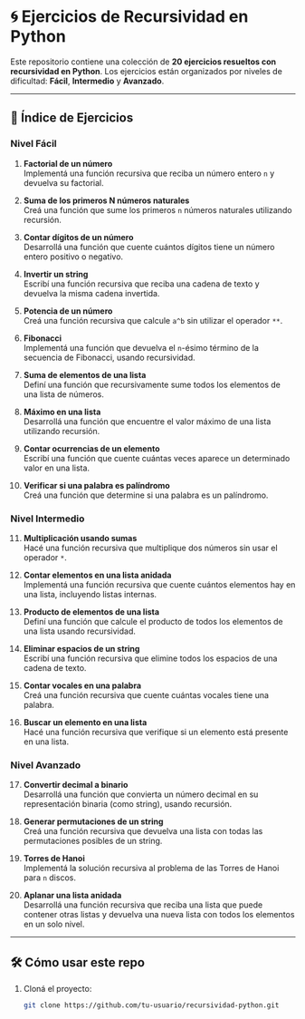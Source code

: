 # 🌀 Ejercicios de Recursividad en Python

Este repositorio contiene una colección de **20 ejercicios resueltos con recursividad en Python**. Los ejercicios están organizados por niveles de dificultad: **Fácil**, **Intermedio** y **Avanzado**.

---

## 📘 Índice de Ejercicios

### Nivel Fácil
1. **Factorial de un número**  
   Implementá una función recursiva que reciba un número entero `n` y devuelva su factorial.

2. **Suma de los primeros N números naturales**  
   Creá una función que sume los primeros `n` números naturales utilizando recursión.

3. **Contar dígitos de un número**  
   Desarrollá una función que cuente cuántos dígitos tiene un número entero positivo o negativo.

4. **Invertir un string**  
   Escribí una función recursiva que reciba una cadena de texto y devuelva la misma cadena invertida.

5. **Potencia de un número**  
   Creá una función recursiva que calcule `a^b` sin utilizar el operador `**`.

6. **Fibonacci**  
   Implementá una función que devuelva el `n`-ésimo término de la secuencia de Fibonacci, usando recursividad.

7. **Suma de elementos de una lista**  
   Definí una función que recursivamente sume todos los elementos de una lista de números.

8. **Máximo en una lista**  
   Desarrollá una función que encuentre el valor máximo de una lista utilizando recursión.

9. **Contar ocurrencias de un elemento**  
   Escribí una función que cuente cuántas veces aparece un determinado valor en una lista.

10. **Verificar si una palabra es palíndromo**  
    Creá una función que determine si una palabra es un palíndromo.

### Nivel Intermedio
11. **Multiplicación usando sumas**  
    Hacé una función recursiva que multiplique dos números sin usar el operador `*`.

12. **Contar elementos en una lista anidada**  
    Implementá una función recursiva que cuente cuántos elementos hay en una lista, incluyendo listas internas.

13. **Producto de elementos de una lista**  
    Definí una función que calcule el producto de todos los elementos de una lista usando recursividad.

14. **Eliminar espacios de un string**  
    Escribí una función recursiva que elimine todos los espacios de una cadena de texto.

15. **Contar vocales en una palabra**  
    Creá una función recursiva que cuente cuántas vocales tiene una palabra.

16. **Buscar un elemento en una lista**  
    Hacé una función recursiva que verifique si un elemento está presente en una lista.

### Nivel Avanzado
17. **Convertir decimal a binario**  
    Desarrollá una función que convierta un número decimal en su representación binaria (como string), usando recursión.

18. **Generar permutaciones de un string**  
    Creá una función recursiva que devuelva una lista con todas las permutaciones posibles de un string.

19. **Torres de Hanoi**  
    Implementá la solución recursiva al problema de las Torres de Hanoi para `n` discos.

20. **Aplanar una lista anidada**  
    Desarrollá una función recursiva que reciba una lista que puede contener otras listas y devuelva una nueva lista con todos los elementos en un solo nivel.

---

## 🛠️ Cómo usar este repo

1. Cloná el proyecto:
   ```bash
   git clone https://github.com/tu-usuario/recursividad-python.git
